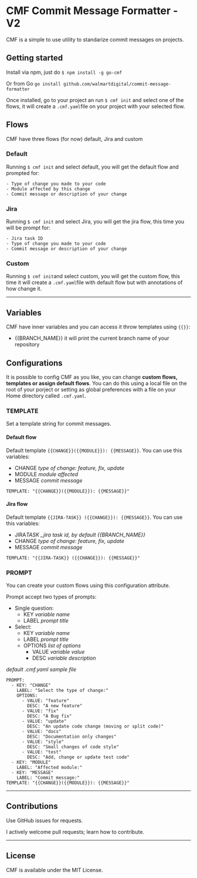 # CMF Commit Message Formatter - V2

CMF is a simple to use utility to standarize commit messages on projects.

## Getting started

Install via npm, just do `$ npm install -g go-cmf`

Or from Go `go install github.com/walmartdigital/commit-message-formatter`

Once installed, go to your project an run `$ cmf init` and select one of the flows, it will create a `.cmf.yaml`file on your project with your selected flow.

## Flows

CMF have three flows (for now) default, Jira and custom

### Default

Running `$ cmf init` and select default, you will get the default flow and prompted for:

    - Type of change you made to your code
    - Module affected by this change
    - Commit message or description of your change

### Jira

Running `$ cmf init` and select Jira, you will get the jira flow, this time you will be prompt for:

    - Jira task ID
    - Type of change you made to your code
    - Commit message or description of your change

### Custom

Running `$ cmf init`and select custom, you will get the custom flow, this time it will create a `.cmf.yaml`file with default flow but with annotations of how change it.

---

## Variables

CMF have inner variables and you can access it throw templates using `{{}}`:

- {{BRANCH_NAME}} it will print the current branch name of your repository

## Configurations

It is possible to config CMF as you like, you can change **custom flows, templates or assign default flows**. You can do this using a local file on the root of your porject or setting as global preferences with a file on your Home directory called `.cmf.yaml`.

### TEMPLATE

Set a template string for commit messages.

#### Default flow

Default template `{{CHANGE}}({{MODULE}}): {{MESSAGE}}`. You can use this variables:

- CHANGE _type of change: feature, fix, update_
- MODULE _module affected_
- MESSAGE _commit message_

```
TEMPLATE: "{{CHANGE}}({{MODULE}}): {{MESSAGE}}"
```

#### Jira flow

Default template `{{JIRA-TASK}} ({{CHANGE}}): {{MESSAGE}}`. You can use this variables:

- JIRA*TASK \_jira task id, by default {{BRANCH_NAME}}*
- CHANGE _type of change: feature, fix, update_
- MESSAGE _commit message_

```
TEMPLATE: "{{JIRA-TASK}} ({{CHANGE}}): {{MESSAGE}}"
```

### PROMPT

You can create your custom flows using this configuration attribute.

Prompt accept two types of prompts:

- Single question:
  - KEY _variable name_
  - LABEL _prompt title_
- Select:
  - KEY _variable name_
  - LABEL _prompt title_
  - OPTIONS _list of options_
    - VALUE _variable value_
    - DESC _variable description_

_default .cmf.yaml sample file_

```
PROMPT:
  - KEY: "CHANGE"
    LABEL: "Select the type of change:"
    OPTIONS:
      - VALUE: "feature"
        DESC: "A new feature"
      - VALUE: "fix"
        DESC: "A Bug fix"
      - VALUE: "update"
        DESC: "An update code change (moving or split code)"
      - VALUE: "docs"
        DESC: "Documentation only changes"
      - VALUE: "style"
        DESC: "Small changes of code style"
      - VALUE: "test"
        DESC: "Add, change or update test code"
  - KEY: "MODULE"
    LABEL: "Affected module:"
  - KEY: "MESSAGE"
    LABEL: "Commit message:"
TEMPLATE: "{{CHANGE}}({{MODULE}}): {{MESSAGE}}"
```

---

## Contributions

Use GitHub issues for requests.

I actively welcome pull requests; learn how to contribute.

---

## License

CMF is available under the MIT License.
